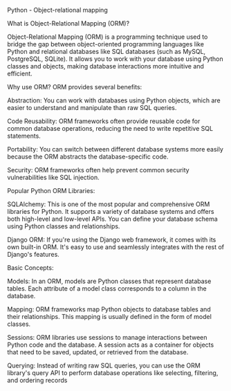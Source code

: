 Python - Object-relational mapping

What is Object-Relational Mapping (ORM)?

Object-Relational Mapping (ORM) is a programming technique used to bridge the gap between object-oriented programming languages like Python and relational databases like SQL databases (such as MySQL, PostgreSQL, SQLite). It allows you to work with your database using Python classes and objects, making database interactions more intuitive and efficient.

Why use ORM?
ORM provides several benefits:

Abstraction: You can work with databases using Python objects, which are easier to understand and manipulate than raw SQL queries.

Code Reusability: ORM frameworks often provide reusable code for common database operations, reducing the need to write repetitive SQL statements.

Portability: You can switch between different database systems more easily because the ORM abstracts the database-specific code.

Security: ORM frameworks often help prevent common security vulnerabilities like SQL injection.

Popular Python ORM Libraries:

SQLAlchemy: This is one of the most popular and comprehensive ORM libraries for Python. It supports a variety of database systems and offers both high-level and low-level APIs. You can define your database schema using Python classes and relationships.

Django ORM: If you're using the Django web framework, it comes with its own built-in ORM. It's easy to use and seamlessly integrates with the rest of Django's features.

Basic Concepts:

Models: In an ORM, models are Python classes that represent database tables. Each attribute of a model class corresponds to a column in the database.

Mapping: ORM frameworks map Python objects to database tables and their relationships. This mapping is usually defined in the form of model classes.

Sessions: ORM libraries use sessions to manage interactions between Python code and the database. A session acts as a container for objects that need to be saved, updated, or retrieved from the database.

Querying: Instead of writing raw SQL queries, you can use the ORM library's query API to perform database operations like selecting, filtering, and ordering records
